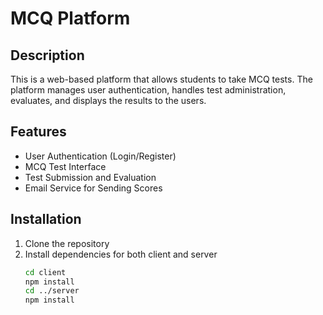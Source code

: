 # MCQ Platform

## Description
This is a web-based platform that allows students to take MCQ tests. The platform manages user authentication, handles test administration, evaluates, and displays the results to the users.

## Features
- User Authentication (Login/Register)
- MCQ Test Interface
- Test Submission and Evaluation
- Email Service for Sending Scores

## Installation

1. Clone the repository
2. Install dependencies for both client and server
   ```bash
   cd client
   npm install
   cd ../server
   npm install

